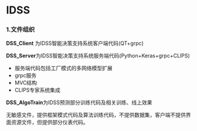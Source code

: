 # IDSS

### 1.文件组织

**DSS_Client** 为IDSS智能决策支持系统客户端代码(QT+grpc)

**DSS_Server**为IDSS智能决策支持系统服务端代码(Python+Keras+grpc+CLIPS)

* 服务端代码包括工厂模式的多网络模型扩展
* grpc服务
* MVC结构
* CLIPS专家系统集成

**DSS_AlgoTrain**为IDSS预测部分训练代码及相关训练、线上效果

无敏感文件，提供框架模式代码及算法训练代码，不提供数据集，客户端不提供界面资源文件，但提供部分仪表代码。

### 